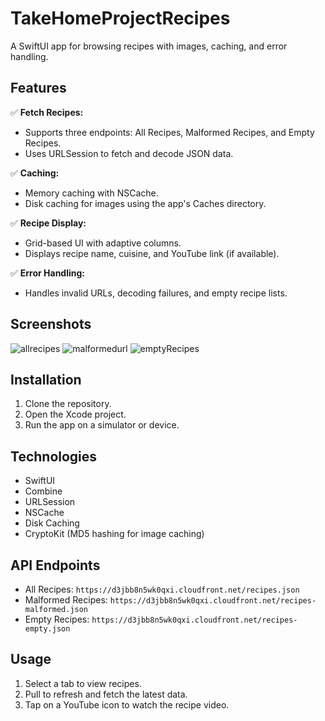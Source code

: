 # TakeHomeProjectRecipes

A SwiftUI app for browsing recipes with images, caching, and error handling.

## Features

✅ **Fetch Recipes:**
- Supports three endpoints: All Recipes, Malformed Recipes, and Empty Recipes.
- Uses URLSession to fetch and decode JSON data.

✅ **Caching:**
- Memory caching with NSCache.
- Disk caching for images using the app's Caches directory.

✅ **Recipe Display:**
- Grid-based UI with adaptive columns.
- Displays recipe name, cuisine, and YouTube link (if available).

✅ **Error Handling:**
- Handles invalid URLs, decoding failures, and empty recipe lists.

## Screenshots
![allrecipes](https://github.com/user-attachments/assets/156359a2-7de9-4ed5-9be0-950fdb9c06ab)
![malformedurl](https://github.com/user-attachments/assets/1d284c0a-ee3d-4ad6-a4b0-351e8c376c69)
![emptyRecipes](https://github.com/user-attachments/assets/7268c92d-dd46-484a-8321-29da51f5989d)

## Installation

1. Clone the repository.
2. Open the Xcode project.
3. Run the app on a simulator or device.

## Technologies

- SwiftUI
- Combine
- URLSession
- NSCache
- Disk Caching
- CryptoKit (MD5 hashing for image caching)

## API Endpoints

- All Recipes: `https://d3jbb8n5wk0qxi.cloudfront.net/recipes.json`
- Malformed Recipes: `https://d3jbb8n5wk0qxi.cloudfront.net/recipes-malformed.json`
- Empty Recipes: `https://d3jbb8n5wk0qxi.cloudfront.net/recipes-empty.json`

## Usage

1. Select a tab to view recipes.
2. Pull to refresh and fetch the latest data.
3. Tap on a YouTube icon to watch the recipe video.
